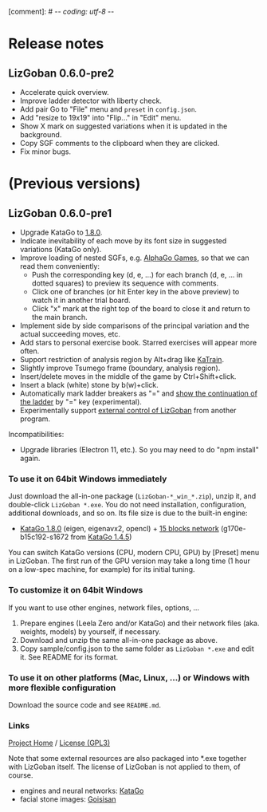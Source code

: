 [comment]: # -*- coding: utf-8 -*-

# Release notes

## LizGoban 0.6.0-pre2

* Accelerate quick overview.
* Improve ladder detector with liberty check.
* Add pair Go to "File" menu and `preset` in `config.json`.
* Add "resize to 19x19" into "Flip..." in "Edit" menu.
* Show X mark on suggested variations when it is updated in the background.
* Copy SGF comments to the clipboard when they are clicked.
* Fix minor bugs.

# (Previous versions)

## LizGoban 0.6.0-pre1

* Upgrade KataGo to [1.8.0](https://github.com/lightvector/KataGo/releases/tag/v1.8.0).
* Indicate inevitability of each move by its font size in suggested variations (KataGo only).
* Improve loading of nested SGFs, e.g. [AlphaGo Games](https://deepmind.com/alphago-games-english), so that we can read them conveniently:
  * Push the corresponding key (d, e, ...) for each branch (d, e, ... in dotted squares) to preview its sequence with comments.
  * Click one of branches (or hit Enter key in the above preview) to watch it in another trial board.
  * Click "x" mark at the right top of the board to close it and return to the main branch.
* Implement side by side comparisons of the principal variation and the actual succeeding moves, etc.
* Add stars to personal exercise book. Starred exercises will appear more often.
* Support restriction of analysis region by Alt+drag like [KaTrain](https://github.com/sanderland/katrain/).
* Slightly improve Tsumego frame (boundary, analysis region).
* Insert/delete moves in the middle of the game by Ctrl+Shift+click.
* Insert a black (white) stone by b(w)+click.
* Automatically mark ladder breakers as "=" and [show the continuation of the ladder](https://github.com/kaorahi/lizgoban/issues/63) by "=" key (experimental).
* Experimentally support [external control of LizGoban](https://github.com/kaorahi/lizgoban/issues/61) from another program.

Incompatibilities:

* Upgrade libraries (Electron 11, etc.). So you may need to do "npm install" again.

### To use it on 64bit Windows immediately

Just download the all-in-one package (`LizGoban-*_win_*.zip`), unzip it, and double-click `LizGoban *.exe`. You do not need installation, configuration, additional downloads, and so on. Its file size is due to the built-in engine:

* [KataGo 1.8.0](https://github.com/lightvector/KataGo/releases/tag/v1.8.0) (eigen, eigenavx2, opencl) + [15 blocks network](https://d3dndmfyhecmj0.cloudfront.net/g170/neuralnets/index.html) (g170e-b15c192-s1672 from [KataGo 1.4.5](https://github.com/lightvector/KataGo/releases/tag/v1.4.5))

You can switch KataGo versions (CPU, modern CPU, GPU) by [Preset] menu in LizGoban. The first run of the GPU version may take a long time (1 hour on a low-spec machine, for example) for its initial tuning.

### To customize it on 64bit Windows

If you want to use other engines, network files, options, ...

1. Prepare engines (Leela Zero and/or KataGo) and their network files (aka. weights, models) by yourself, if necessary.
2. Download and unzip the same all-in-one package as above.
3. Copy sample/config.json to the same folder as `LizGoban *.exe` and edit it. See README for its format.

### To use it on other platforms (Mac, Linux, ...) or Windows with more flexible configuration

Download the source code and see `README.md`.

### Links

[Project Home](https://github.com/kaorahi/lizgoban) /
[License (GPL3)](https://github.com/kaorahi/lizgoban/blob/master/LICENSE.txt)

Note that some external resources are also packaged into *.exe together with LizGoban itself. The license of LizGoban is not applied to them, of course.

* engines and neural networks: [KataGo](https://github.com/lightvector/KataGo/)
* facial stone images: [Goisisan](https://www.asahi-net.or.jp/~hk6t-itu/igo/goisisan.html)
